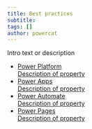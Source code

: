 ```yaml
---
title: Best practices
subtitle: 
tags: []
author: powercat
---
```


Intro text or description

<div>
    <ul class="uk-nav uk-nav-secondary">
        <li class="uk-active"><a href="https://aka.ms/powerplatformguidance"><div>Power Platform<div class="uk-nav-subtitle">Description of property</div></div></a></li>
        <li class="uk-active"><a href="https://learn.microsoft.com/power-apps/guidance/"><div>Power Apps<div class="uk-nav-subtitle">Description of property</div></div></a></li>
        <li class="uk-active"><a href="https://learn.microsoft.com/power-automate/guidance/"><div>Power Automate<div class="uk-nav-subtitle">Description of property</div></div></a></li>
        <li class="uk-active"><a href="https://learn.microsoft.com/power-pages/guidance/"><div>Power Pages<div class="uk-nav-subtitle">Description of property</div></div></a></li>
    </ul>
</div>